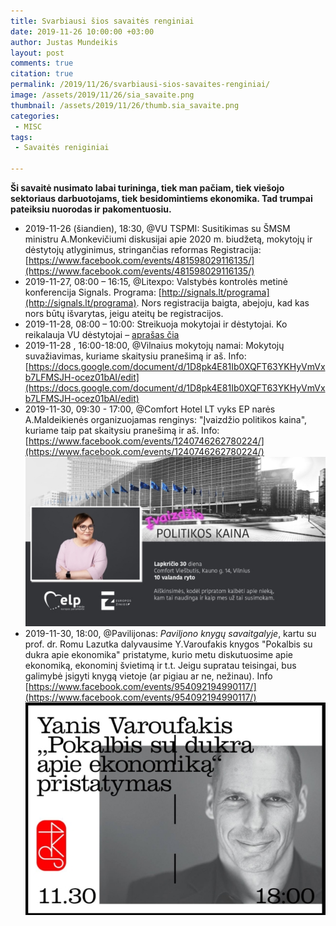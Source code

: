 ```yaml
---
title: Svarbiausi šios savaitės renginiai
date: 2019-11-26 10:00:00 +03:00
author: Justas Mundeikis
layout: post
comments: true
citation: true
permalink: /2019/11/26/svarbiausi-sios-savaites-renginiai/
image: /assets/2019/11/26/sia_savaite.png
thumbnail: /assets/2019/11/26/thumb.sia_savaite.png
categories:
 - MISC
tags:
 - Savaitės reniginiai

---
```

**Ši savaitė nusimato labai turininga, tiek man pačiam, tiek viešojo sektoriaus darbuotojams, tiek besidomintiems ekonomika. Tad trumpai pateiksiu nuorodas ir pakomentuosiu.**
<!--more-->

* 2019-11-26 (šiandien), 18:30, @VU TSPMI: Susitikimas su ŠMSM ministru A.Monkevičiumi diskusijai apie 2020 m. biudžetą, mokytojų ir dėstytojų atlyginimus, stringančias reformas Registracija: [https://www.facebook.com/events/481598029116135/](https://www.facebook.com/events/481598029116135/)
* 2019-11-27, 08:00 – 16:15, @Litexpo: Valstybės kontrolės metinė konferencija Signals. Programa: [http://signals.lt/programa](http://signals.lt/programa). Nors registracija baigta, abejoju, kad kas nors būtų išvarytas, jeigu ateitų be registracijos.
* 2019-11-28, 08:00 – 10:00: Streikuoja mokytojai ir dėstytojai. Ko reikalauja VU dėstytojai – [aprašas čia](https://docs.google.com/document/d/1D8pk4E81Ib0XQFT63YKHyVmVxb7LFMSJH-ocez01bAI/edit)
* 2019-11-28 , 16:00-18:00, @Vilnaius mokytojų namai: Mokytojų suvažiavimas, kuriame skaitysiu pranešimą ir aš. Info: [https://docs.google.com/document/d/1D8pk4E81Ib0XQFT63YKHyVmVxb7LFMSJH-ocez01bAI/edit](https://docs.google.com/document/d/1D8pk4E81Ib0XQFT63YKHyVmVxb7LFMSJH-ocez01bAI/edit)
* 2019-11-30, 09:30 - 17:00, @Comfort Hotel LT vyks EP narės A.Maldeikienės organizuojamas renginys: "Įvaizdžio politikos kaina", kuriame taip pat skaitysiu pranešimą ir aš. Info: [https://www.facebook.com/events/1240746262780224/](https://www.facebook.com/events/1240746262780224/)
![](/assets/2019/11/26/am_konf.jpg)
* 2019-11-30, 18:00, @Pavilijonas: *Paviljono knygų savaitgalyje*, kartu su prof. dr. Romu Lazutka dalyvausime Y.Varoufakis knygos "Pokalbis su dukra apie ekonomika" pristatyme, kurio metu diskutuosime apie ekonomiką, ekonominį švietimą ir t.t. Jeigu supratau teisingai, bus galimybė įsigyti knygą vietoje (ar pigiau ar ne, nežinau). Info [https://www.facebook.com/events/954092194990117/](https://www.facebook.com/events/954092194990117/)
![](/assets/2019/11/26/pavilijonas.jpg)
